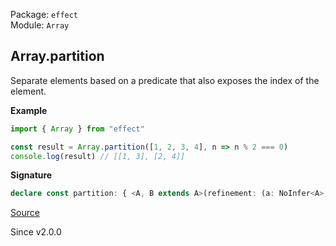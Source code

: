 Package: `effect`<br />
Module: `Array`<br />

## Array.partition

Separate elements based on a predicate that also exposes the index of the element.

**Example**

```ts
import { Array } from "effect"

const result = Array.partition([1, 2, 3, 4], n => n % 2 === 0)
console.log(result) // [[1, 3], [2, 4]]
```

**Signature**

```ts
declare const partition: { <A, B extends A>(refinement: (a: NoInfer<A>, i: number) => a is B): (self: Iterable<A>) => [excluded: Array<Exclude<A, B>>, satisfying: Array<B>]; <A>(predicate: (a: NoInfer<A>, i: number) => boolean): (self: Iterable<A>) => [excluded: Array<A>, satisfying: Array<A>]; <A, B extends A>(self: Iterable<A>, refinement: (a: A, i: number) => a is B): [excluded: Array<Exclude<A, B>>, satisfying: Array<B>]; <A>(self: Iterable<A>, predicate: (a: A, i: number) => boolean): [excluded: Array<A>, satisfying: Array<A>]; }
```

[Source](https://github.com/Effect-TS/effect/tree/main/packages/effect/src/Array.ts#L2732)

Since v2.0.0